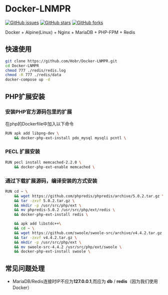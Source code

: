 # Docker-LNMPR

[![GitHub issues](https://img.shields.io/github/issues/Hobr/Docker-LNMPR.svg)](https://github.com/Hobr/Docker-LNMPR/issues)
[![GitHub stars](https://img.shields.io/github/stars/Hobr/Docker-LNMPR.svg)](https://github.com/Hobr/Docker-LNMPR/stargazers)
[![GitHub forks](https://img.shields.io/github/forks/Hobr/Docker-LNMPR.svg)](https://github.com/Hobr/Docker-LNMPR/network)

Docker + Alpine(Linux) + Nginx + MariaDB + PHP-FPM + Redis

## 快速使用

```bash
git clone https://github.com/Hobr/Docker-LNMPR.git
cd Docker-LNMPR
chmod 777 ./redis/redis.log
chmod -R 777 ./redis/data
docker-compose up -d
```

## PHP扩展安装

### 安装PHP官方源码包里的扩展

在php的Dockerfile中加入以下命令

```bash
RUN apk add libpng-dev \
    && docker-php-ext-install pdo_mysql mysqli pcntl \
```

### PECL 扩展安装

```bash
RUN pecl install memcached-2.2.0 \
    && docker-php-ext-enable memcached \
```

### 通过下载扩展源码，编译安装的方式安装

```bash
RUN cd ~ \
    && wget https://github.com/phpredis/phpredis/archive/5.0.2.tar.gz \
    && tar -zxvf 5.0.2.tar.gz \
    && mkdir -p /usr/src/php/ext \
    && mv phpredis-5.0.2 /usr/src/php/ext/redis \
    && docker-php-ext-install redis \

    && apk add libstdc++\
    && cd ~ \
    && wget https://github.com/swoole/swoole-src/archive/v4.4.2.tar.gz \
    && tar -zxvf v4.4.2.tar.gz \
    && mkdir -p /usr/src/php/ext \
    && mv swoole-src-4.4.2 /usr/src/php/ext/swoole \
    && docker-php-ext-install swoole \
```

## 常见问题处理

- MariaDB/Redis连接时IP不应为**127.0.0.1**,而应为 **db** / **redis**（因为我们使用Docker）
